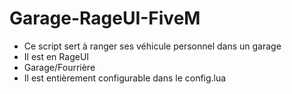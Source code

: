 # Garage-RageUI-FiveM

- Ce script sert à ranger ses véhicule personnel dans un garage
- Il est en RageUI
- Garage/Fourrière
- Il est entièrement configurable dans le config.lua
